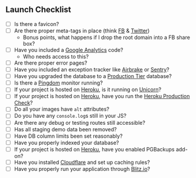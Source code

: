 Launch Checklist
----------------

- [ ] Is there a favicon?
- [ ] Are there proper meta-tags in place (think [FB](http://developers.facebook.com/docs/opengraph/) & [Twitter](https://dev.twitter.com/docs/cards))
  - Bonus points, what happens if I drop the root domain into a FB share box?
- [ ] Have you included a [Google Analytics](http://google.com/analytics) code?
  - Who needs access to this?
- [ ] Are there proper error pages?
- [ ] Have you included an exception tracker like [Airbrake](http://airbrake.io) or [Sentry](https://getsentry.com/welcome/)?
- [ ] Have you upgraded the database to a [Production Tier](https://addons.heroku.com/heroku-postgresql) database?
- [ ] Is there a [Pingdom](http://pingdom.com) monitor running?
- [ ] If your project is hosted on [Heroku](http://heroku.com), is it running on [Unicorn](https://blog.heroku.com/archives/2013/2/27/unicorn_rails)?
- [ ] If your project is hosted on [Heroku](http://heroku.com), have you run the [Heroku Production Check](https://blog.heroku.com/archives/2013/4/26/introducing_production_check)?
- [ ] Do all your images have `alt` attributes?
- [ ] Do you have any `console.log`s still in your JS?
- [ ] Are there any debug or testing routes still accessible?
- [ ] Has all staging demo data been removed?
- [ ] Have DB column limits been set reasonably?
- [ ] Have you properly indexed your database?
- [ ] If your project is hosted on [Heroku](http://heroku.com), have you enabled PGBackups add-on?
- [ ] Have you installed [Cloudflare](https://www.cloudflare.com/) and set up caching rules?
- [ ] Have you properly run your application through [Blitz.io](https://www.blitz.io/)?
